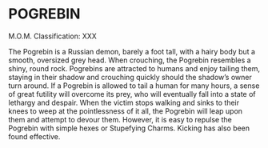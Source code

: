 # POGREBIN  
M.O.M. Classification: XXX  
  
The Pogrebin is a Russian demon, barely a foot tall, with a hairy body but a smooth, oversized grey head. When crouching, the Pogrebin resembles a shiny, round rock. Pogrebins are attracted to humans and enjoy tailing them, staying in their shadow and crouching quickly should the shadow’s owner turn around. If a Pogrebin is allowed to tail a human for many hours, a sense of great futility will overcome its prey, who will eventually fall into a state of lethargy and despair. When the victim stops walking and sinks to their knees to weep at the pointlessness of it all, the Pogrebin will leap upon them and attempt to devour them. However, it is easy to repulse the Pogrebin with simple hexes or Stupefying Charms. Kicking has also been found effective.  
  
